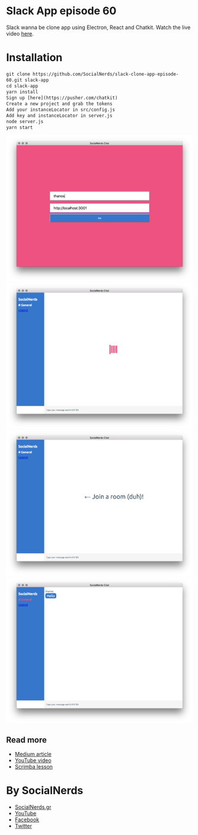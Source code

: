 # Slack App episode 60
Slack wanna be clone app using Electron, React and Chatkit.
Watch the live video [here](https://youtu.be/Q_jtsyfJnZE).

# Installation
```
git clone https://github.com/SocialNerds/slack-clone-app-episode-60.git slack-app
cd slack-app
yarn install
Sign up [here](https://pusher.com/chatkit)
Create a new project and grab the tokens
Add your instanceLocator in src/config.js
Add key and instanceLocator in server.js
node server.js
yarn start
```

![Login](images/login.png)
![Loading](images/loading.png)
![Rooms](images/rooms.png)
![Chat](images/chat.png)



## Read more
- [Medium article](https://medium.com/@kitze/%EF%B8%8F-from-react-to-an-electron-app-ready-for-production-a0468ecb1da3)
- [YouTube video](https://www.youtube.com/watch?v=6vcIW0CO07k)
- [Scrimba lesson](https://scrimba.com/g/greactchatkit)

# By SocialNerds
* [SocialNerds.gr](https://www.socialnerds.gr/)
* [YouTube](https://www.youtube.com/SocialNerdsGR)
* [Facebook](https://www.facebook.com/SocialNerdsGR)
* [Twitter](https://twitter.com/socialnerdsgr)
